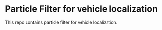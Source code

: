 # Particle Filter for vehicle localization
This repo contains particle filter for vehicle localization.
